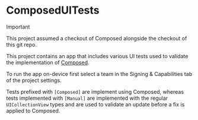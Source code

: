 # ComposedUITests

> [!IMPORTANT]
> This project assumed a checkout of Composed alongside the checkout of this git repo.

This project contains an app that includes various UI tests used to validate the implementation of [Composed](https://github.com/opennetltd/Composed).

To run the app on-device first select a team in the Signing & Capabilities tab of the project settings.

Tests prefixed with `[Composed]` are implement using Composed, whereas tests implemented with `[Manual]` are implemented with the regular `UICollectionView` types and are used to validate an update before a fix is applied to Composed.
